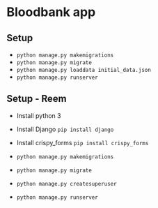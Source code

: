 # Bloodbank app

## Setup

- `python manage.py makemigrations`
- `python manage.py migrate`
- `python manage.py loaddata initial_data.json`
- `python manage.py runserver`

## Setup - Reem

- Install python 3
- Install Django `pip install django`
- Install crispy_forms `pip install crispy_forms`

- `python manage.py makemigrations`
- `python manage.py migrate`
- `python manage.py createsuperuser`
- `python manage.py runserver`
